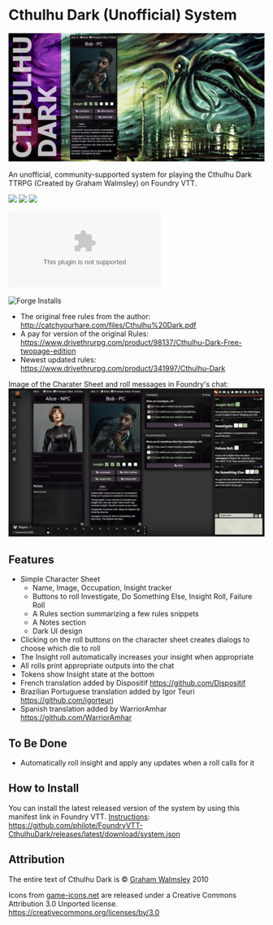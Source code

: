 # Cthulhu Dark (Unofficial) System

![Cover](./assets/cover.webp)

An unofficial, community-supported system for playing the Cthulhu Dark TTRPG (Created by Graham Walmsley) on Foundry VTT.

![](https://img.shields.io/badge/Foundry-v10-informational)
![](https://img.shields.io/badge/Foundry-v11-informational)
![](https://img.shields.io/badge/Foundry-v12-informational)
<!--- Downloads @ Latest Badge -->
![Latest Release Download Count](https://img.shields.io/github/downloads/philote/cthulhudark/latest/system.zip)
<!--- Forge Bazaar Install % Badge -->
![Forge Installs](https://img.shields.io/badge/dynamic/json?label=Forge%20Installs&query=package.installs&suffix=%25&url=https%3A%2F%2Fforge-vtt.com%2Fapi%2Fbazaar%2Fpackage%2Fcthulhudark&colorB=4aa94a)

- The original free rules from the author: http://catchyourhare.com/files/Cthulhu%20Dark.pdf
- A pay for version of the original Rules: https://www.drivethrurpg.com/product/98137/Cthulhu-Dark-Free-twopage-edition
- Newest updated rules: https://www.drivethrurpg.com/product/341997/Cthulhu-Dark

Image of the Charater Sheet and roll messages in Foundry's chat:
![Screenshot](./assets/CD_screenshot.webp)

## Features

- Simple Character Sheet
  - Name, Image, Occupation, Insight tracker
  - Buttons to roll Investigate, Do Something Else, Insight Roll, Failure Roll
  - A Rules section summarizing a few rules snippets
  - A Notes section
  - Dark UI design
- Clicking on the roll buttons on the character sheet creates dialogs to choose which die to roll
- The Insight roll automatically increases your insight when appropriate
- All rolls print appropriate outputs into the chat
- Tokens show Insight state at the bottom
- French translation added by Dispositif https://github.com/Dispositif
- Brazilian Portuguese translation added by Igor Teuri https://github.com/igorteuri
- Spanish translation added by WarriorAmhar https://github.com/WarriorAmhar

## To Be Done

- Automatically roll insight and apply any updates when a roll calls for it

## How to Install

You can install the latest released version of the system by using this manifest link in Foundry VTT. [Instructions](https://foundryvtt.com/article/tutorial/): https://github.com/philote/FoundryVTT-CthulhuDark/releases/latest/download/system.json

## Attribution
The entire text of Cthulhu Dark is © [Graham Walmsley](http://catchyourhare.com) 2010

Icons from [game-icons.net](http://game-icons.net) are released under a Creative Commons Attribution 3.0 Unported license. https://creativecommons.org/licenses/by/3.0